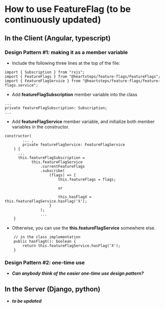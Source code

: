 # How to use FeatureFlag (to be continuously updated)

## In the Client (Angular, typescript)

### Design Pattern #1: making it as a member variable

* Include the following three lines at the top of the file:

```
import { Subscription } from "rxjs";
import { FeatureFlags } from "@heartsteps/feature-flags/FeatureFlags";
import { FeatureFlagService } from "@heartsteps/feature-flags/feature-flags.service";
```

* Add **featureFlagSubscription** member variable into the class
```
...
private featureFlagSubscription: Subscription;
...
```

* Add **featureFlagService** member variable, and initialize both member variables in the constructor.

```
constructor(
        ... ,
        private featureFlagService: FeatureFlagService
    ) {
      ...
      this.featureFlagSubscription =
            this.featureFlagService
                .currentFeatureFlags
                .subscribe(
                    (flags) => {
                        this.featureFlags = flags;
                        
                        or

                        this.hasFlagX = this.featureFlagService.hasFlag('X');
                    }
                );
                ...
    }
```

* Otherwise, you can use the **this.featureFlagService** somewhere else.
```
    // in the class implementation
    public hasFlagX(): boolean {
        return this.featureFlagService.hasFlag('X');
    }
```

### Design Pattern #2: one-time use
* ***Can anybody think of the easier one-time use design pattern?***

## In the Server (Django, python)
* ***to be updated***